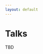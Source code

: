 ```yaml
---
layout: default
---
```


# Talks

TBD

<!--{% for person in site.workshop.talks %}
<div class="speaker">
    <div class="cont">
        <img src="{{ person.pic }}"/>
        <div class="details">
            <span class="name">{{ person.name }}<br>{{ person.surname }}</span>
            <span class="affiliation">{{ person.affiliation }}</span>
            <span class="title">Title of the talk: {{ person.title }}</span>
            <span class="affiliation"><a href='{{ person.file_url }}'>{{ person.file_text }}</a></span>
        </div>
    </div>
</div>
{% endfor %}-->
